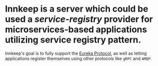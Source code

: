 Innkeep is a server which could be used a *service-registry* provider for microservices-based applications utilizing service registry pattern.
===

Innkeep's goal is to fully support the [Eureka Protocol](https://github.com/Netflix/eureka), as well as letting applications register themselves using other protocols like `gRPC` and `AMQP`.
